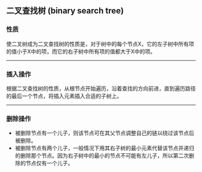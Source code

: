 ## 二叉查找树 (binary search tree)

### 性质
使二叉树成为二叉查找树的性质是，对于树中的每个节点X，它的左子树中所有项的值小于X中的项，而它的右子树中所有项的值都大于X中的项。
***

### 插入操作
根据二叉查找树的性质，从根节点开始遍历，沿着查找的方向前进，直到遍历路径的最后一个节点，将插入元素插入合适的子树上。
***

### 删除操作
* 被删除节点有一个儿子，则该节点可在其父节点调整自己的链以绕过该节点后被删除。
* 被删除节点有两个儿子，一般情况下用其右子树的最小元素代替该节点并递归的删除那个节点。因为右子树中的最小的节点不可能有左儿子，所以第二次删除的节点仅有一个儿子。
